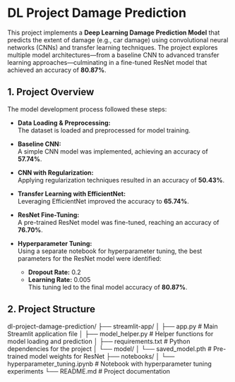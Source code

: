 # DL Project Damage Prediction

This project implements a **Deep Learning Damage Prediction Model** that predicts the extent of damage (e.g., car damage) using convolutional neural networks (CNNs) and transfer learning techniques. The project explores multiple model architectures—from a baseline CNN to advanced transfer learning approaches—culminating in a fine-tuned ResNet model that achieved an accuracy of **80.87%**.

## 1. Project Overview

The model development process followed these steps:

- **Data Loading & Preprocessing:**  
  The dataset is loaded and preprocessed for model training.

- **Baseline CNN:**  
  A simple CNN model was implemented, achieving an accuracy of **57.74%**.

- **CNN with Regularization:**  
  Applying regularization techniques resulted in an accuracy of **50.43%**.

- **Transfer Learning with EfficientNet:**  
  Leveraging EfficientNet improved the accuracy to **65.74%**.

- **ResNet Fine-Tuning:**  
  A pre-trained ResNet model was fine-tuned, reaching an accuracy of **76.70%**.

- **Hyperparameter Tuning:**  
  Using a separate notebook for hyperparameter tuning, the best parameters for the ResNet model were identified:  
  - **Dropout Rate:** 0.2  
  - **Learning Rate:** 0.005  
  This tuning led to the final model accuracy of **80.87%**.

## 2. Project Structure

dl-project-damage-prediction/ ├── streamlit-app/ │ ├── app.py # Main Streamlit application file │ ├── model_helper.py # Helper functions for model loading and prediction │ ├── requirements.txt # Python dependencies for the project │ └── model/ │ └── saved_model.pth # Pre-trained model weights for ResNet ├── notebooks/ │ └── hyperparameter_tuning.ipynb # Notebook with hyperparameter tuning experiments └── README.md # Project documentation
